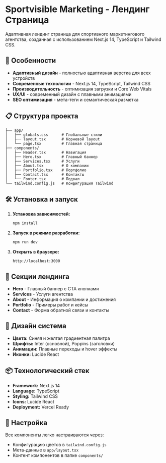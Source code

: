 # Sportvisible Marketing - Лендинг Страница

Адаптивная лендинг страница для спортивного маркетингового агентства, созданная с использованием Next.js 14, TypeScript и Tailwind CSS.

## 🚀 Особенности

- **Адаптивный дизайн** - полностью адаптивная верстка для всех устройств
- **Современные технологии** - Next.js 14, TypeScript, Tailwind CSS
- **Производительность** - оптимизация загрузки и Core Web Vitals
- **UX/UI** - современный дизайн с плавными анимациями
- **SEO оптимизация** - мета-теги и семантическая разметка

## 📋 Структура проекта

```
├── app/
│   ├── globals.css      # Глобальные стили
│   ├── layout.tsx       # Корневой layout
│   └── page.tsx         # Главная страница
├── components/
│   ├── Header.tsx       # Навигация
│   ├── Hero.tsx         # Главный баннер
│   ├── Services.tsx     # Услуги
│   ├── About.tsx        # О компании
│   ├── Portfolio.tsx    # Портфолио
│   ├── Contact.tsx      # Контакты
│   └── Footer.tsx       # Подвал
└── tailwind.config.js   # Конфигурация Tailwind
```

## 🛠 Установка и запуск

1. **Установка зависимостей:**
   ```bash
   npm install
   ```

2. **Запуск в режиме разработки:**
   ```bash
   npm run dev
   ```

3. **Открыть в браузере:**
   ```
   http://localhost:3000
   ```

## 📱 Секции лендинга

- **Hero** - Главный баннер с CTA кнопками
- **Services** - Услуги агентства
- **About** - Информация о компании и достижения
- **Portfolio** - Примеры работ и кейсы
- **Contact** - Форма обратной связи и контакты

## 🎨 Дизайн система

- **Цвета:** Синяя и желтая градиентная палитра
- **Шрифты:** Inter (основной), Poppins (заголовки)
- **Анимации:** Плавные переходы и hover эффекты
- **Иконки:** Lucide React

## 📦 Технологический стек

- **Framework:** Next.js 14
- **Language:** TypeScript
- **Styling:** Tailwind CSS
- **Icons:** Lucide React
- **Deployment:** Vercel Ready

## 🔧 Настройка

Все компоненты легко настраиваются через:
- Конфигурацию цветов в `tailwind.config.js`
- Мета-данные в `app/layout.tsx`
- Контент компонентов в папке `components/`

